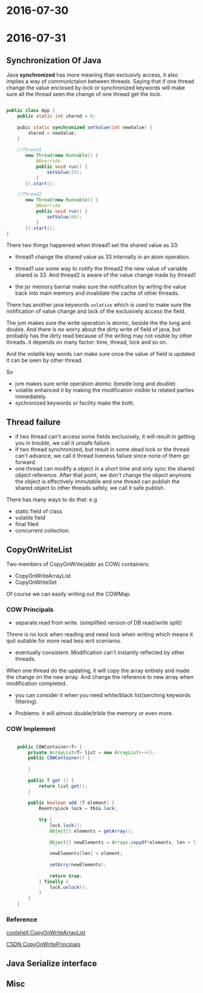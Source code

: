 # 2016-07-30
# 2016-07-31

## Synchronization Of Java 

Java **synchronized** has more meaning than exclusivly access, it also implies a way of communictaion
between threads. Saying that if one thread change the value enclosed by lock or synchronized keywords
will make sure all the thread seen the change of one thread get the lock.



``` java 

public class App {
    public static int shared = 0;
    
    pubic static synchronized setValue(int newValue) {
        shared = newValue;
    }
    
    //Thread1
       new Thread(new Runnable() {
           @Override
           public void run() {
               setValue(33);
           }
       }).start(); 

    //Thread2
       new Thread(new Runnable() {
           @Override
           public void run() {
               setValue(66);
           }
       }).start(); 
}


```

There two things happened when thread1 set the shared value as 33:

  * thread1 change the shared value as 33 internally in an atom operation.
  * thread1 use some way to notify the thread2 the new value of variable shared is 33. And thread2 is aware of the value change made by thread1

  * the jsr memory barriar make sure the notification by wrting the value back into main memory and invalidate the cache of other threads.
  
There has another java keywords  `volative` which is used to make sure the notification of value change and lack of the exclusively access
the field.

The jvm makes sure the write operation is atomic, beside the the long and double. And there is no worry about the dirty write of 
field of java, but probably has the dirty read because of the writing may not visible by other threads. it depends on many factor:
time, thread, lock and so on. 

And the volatile key words can make sure once the value of field is updated it can be seen by other thread.

So 

* jvm makes sure write operation atomic (beside long and double)
* volatile enhanced it by making the modification visible to related parties immediately.
* sychronized keywords or facility make the both.


## Thread failure ##

* if two thread can't access some fields exclusively, it will result in getting you in trouble, we call it unsafe failure.
* if two thread synchronized, but result in some dead lock or the thread can't advance, we call it thread liveness failure since none of them go forward.
* one thread can modify a object in a short time and only sync the shared object reference. After that point, we don't change the object anymore. the object is effectively immutable and one thread can publish the shared object to other threads safely, we call it safe publish.

There has many ways to do that: e.g 

* static field of class
* volatile field
* final filed 
* concurrent collection.



## CopyOnWriteList ##

Two members of CopyOnWrite(abbr as COW) containers: 

* CopyOnWriteArrayList
* CopyOnWriteSet

Of course we can easily writing out the COWMap.

### COW Principals

  * separate read from write. (simplified version of DB read/write split)

Threre is no lock when reading and need lock when writing which means it quit suitable for more read less writ sceniaros.

  * eventually consistent. Modification can't instantly reflected by other threads.

When one thread do the updating, it will copy the array entirely and made the change on the new array. And change the reference to new array when modification completed.

  * you can consider it when you need white/black list(serching keywords filtering).
  
  * Problems: it will almost double/trible the memory or even more.

### COW Implement ###

```java

    public COWContainer<T> {
        private ArrayList<T> list = new ArrayList<~>();
        public COWContainer() {
        
        }
        
        public T get () {
            return list.get();
        } 
        
        public boolean add (T element) {
            ReentryLock lock = this.lock;
            
            try {
                lock.lock();
                Object[] elements = getArray();
                
                Object[] newElements = Arrays.copyOf(elements, len + 1);
                
                newElements[len] = element;
                
                setArry(newElements);
                
                return true;
            } finally {
                lock.unlock();
            }
        }
    }
```
  
### Reference ###

[coolshell CopyOnWriteArrayList](http://coolshell.cn/articles/11175.html)

[CSDN CopyOnWritePrincipals](http://blog.csdn.net/zhangxs_3/article/details/8494675)

## Java Serialize interface 

## Misc ##

